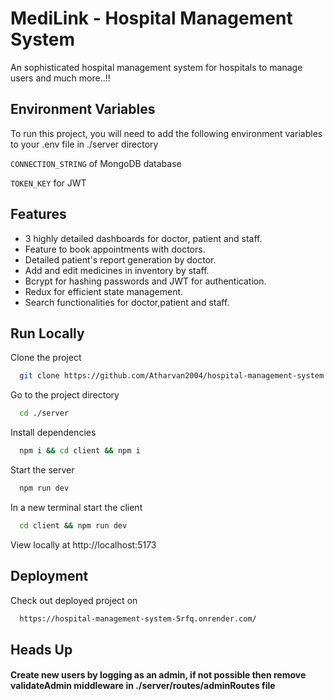 
# MediLink - Hospital Management System

An sophisticated hospital management system for hospitals to manage users and much more..!!



## Environment Variables

To run this project, you will need to add the following environment variables to your .env file in ./server directory

`CONNECTION_STRING` of MongoDB database

`TOKEN_KEY` for JWT

## Features

- 3 highly detailed dashboards for doctor, patient and staff.
- Feature to book appointments with doctors.
- Detailed patient's report generation by doctor.
- Add and edit medicines in inventory by staff.
- Bcrypt for hashing passwords and JWT for authentication.
- Redux for efficient state management.
- Search functionalities for doctor,patient and staff.


## Run Locally

Clone the project

```bash
  git clone https://github.com/Atharvan2004/hospital-management-system
```

Go to the project directory

```bash
  cd ./server
```

Install dependencies

```bash
  npm i && cd client && npm i
```

Start the server

```bash
  npm run dev
```
In a new terminal start the client

```bash
  cd client && npm run dev
```
View locally at http://localhost:5173

## Deployment

Check out deployed project on

```bash
  https://hospital-management-system-5rfq.onrender.com/
```


## Heads Up

#### Create new users by logging as an admin, if not possible then remove validateAdmin middleware in ./server/routes/adminRoutes file
